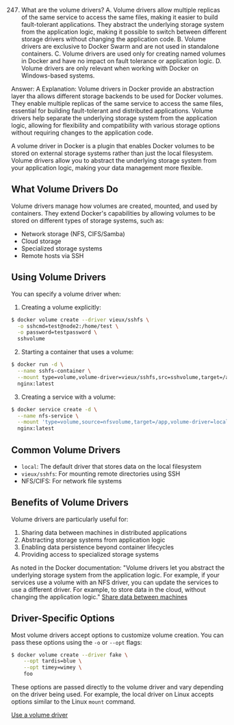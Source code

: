247. What are the volume drivers?
A. Volume drivers allow multiple replicas of the same service to access the same files, making it easier to build fault-tolerant applications. They abstract the underlying storage system from the application logic, making it possible to switch between different storage drivers without changing the application code.
B. Volume drivers are exclusive to Docker Swarm and are not used in standalone containers.
C. Volume drivers are used only for creating named volumes in Docker and have no impact on fault tolerance or application logic.
D. Volume drivers are only relevant when working with Docker on Windows-based systems.


Answer: A Explanation: Volume drivers in Docker provide an abstraction layer tha allows different storage backends to be used for Docker volumes. They enable multiple replicas of the same service to access the same files, essential for building fault-tolerant and distributed applications. Volume drivers help separate the underlying storage system from the application logic, allowing for flexibility and compatibility with various storage options without requiring changes to the application code.



 A volume driver in Docker is a plugin that enables Docker volumes to be stored on external storage systems rather than just the local filesystem. Volume drivers allow you to abstract the underlying storage system from your application logic, making your data management more flexible.

## What Volume Drivers Do

Volume drivers manage how volumes are created, mounted, and used by containers. They extend Docker's capabilities by allowing volumes to be stored on different types of storage systems, such as:

- Network storage (NFS, CIFS/Samba)
- Cloud storage
- Specialized storage systems
- Remote hosts via SSH

## Using Volume Drivers

You can specify a volume driver when:

1. Creating a volume explicitly:
```bash
$ docker volume create --driver vieux/sshfs \
  -o sshcmd=test@node2:/home/test \
  -o password=testpassword \
  sshvolume
```

2. Starting a container that uses a volume:
```bash
$ docker run -d \
  --name sshfs-container \
  --mount type=volume,volume-driver=vieux/sshfs,src=sshvolume,target=/app,volume-opt=sshcmd=test@node2:/home/test,volume-opt=password=testpassword \
  nginx:latest
```

3. Creating a service with a volume:
```bash
$ docker service create -d \
  --name nfs-service \
  --mount 'type=volume,source=nfsvolume,target=/app,volume-driver=local,volume-opt=type=nfs,volume-opt=device=:/var/docker-nfs,volume-opt=o=addr=10.0.0.10' \
  nginx:latest
```

## Common Volume Drivers

- `local`: The default driver that stores data on the local filesystem
- `vieux/sshfs`: For mounting remote directories using SSH
- NFS/CIFS: For network file systems

## Benefits of Volume Drivers

Volume drivers are particularly useful for:

1. Sharing data between machines in distributed applications
2. Abstracting storage systems from application logic
3. Enabling data persistence beyond container lifecycles
4. Providing access to specialized storage systems

As noted in the Docker documentation: "Volume drivers let you abstract the underlying storage system from the application logic. For example, if your services use a volume with an NFS driver, you can update the services to use a different driver. For example, to store data in the cloud, without changing the application logic." [Share data between machines](https://docs.docker.com/engine/storage/volumes/#share-data-between-machines)

## Driver-Specific Options

Most volume drivers accept options to customize volume creation. You can pass these options using the `-o` or `--opt` flags:

```bash
$ docker volume create --driver fake \
    --opt tardis=blue \
    --opt timey=wimey \
    foo
```

These options are passed directly to the volume driver and vary depending on the driver being used. For example, the local driver on Linux accepts options similar to the Linux `mount` command.

[Use a volume driver](https://docs.docker.com/engine/storage/volumes/#use-a-volume-driver)
